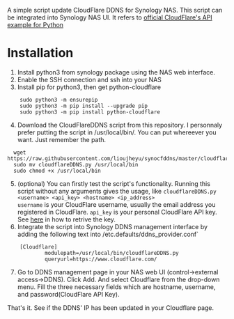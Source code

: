 A simple script update CloudFlare DDNS for Synology NAS. This script can be integrated into Synology NAS UI.
It refers to [official CloudFlare's API example for Python](https://raw.githubusercontent.com/cloudflare/python-cloudflare/master/examples/example_update_dynamic_dns.py)

# Installation
1. Install python3 from synology package using the NAS web interface.
2. Enable the SSH connection and ssh into your NAS
3. Install pip for python3, then get python-cloudflare
```
    sudo python3 -m ensurepip
    sudo python3 -m pip install --upgrade pip
    sudo python3 -m pip install python-cloudflare
```
4. Download the CloudFlareDDNS script from this repository. I personnaly prefer putting the script in /usr/local/bin/.
You can put whereever you want. Just remember the path.
  ```
    wget https://raw.githubusercontent.com/lioujheyu/synocfddns/master/cloudflareDDNS.py
    sudo mv cloudflareDDNS.py /usr/local/bin
    sudo chmod +x /usr/local/bin
  ```
5. (optional)
   You can firstly test the script's functionality. Running this script without any arguments gives the usage, like
 `cloudflareDDNS.py <username> <api_key> <hostname> <ip_address>`    
 `username` is your CloudFlare username, usually the email address you registered in CloudFlare. `api_key` is your personal CloudFlare API key. See [here](https://support.cloudflare.com/hc/en-us/articles/200167836-Where-do-I-find-my-Cloudflare-API-key-) in how to retrive the key.
6. Integrate the script into Synology DDNS management interface by adding the following text into /etc.defaults/ddns_provider.conf`
```
    [Cloudflare]
            modulepath=/usr/local/bin/cloudflareDDNS.py
            queryurl=https://www.cloudflare.com/
```
7. Go to DDNS management page in your NAS web UI (control->external access->DDNS). Click Add. And select Cloudflare from the drop-down menu. Fill the three necessary fields which are hostname, username, and password(CloudFlare API Key).

That's it. See if the DDNS' IP has been updated in your Cloudflare page. 

